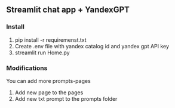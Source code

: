 ## Streamlit chat app + YandexGPT

### Install 

1. pip install -r requiremenst.txt
2. Create .env file with yandex catalog id and yandex gpt API key
3. streamlit run Home.py

### Modifications 

You can add more prompts-pages
  1. Add new page to the pages
  2. Add new txt prompt to the prompts folder

